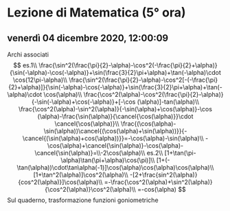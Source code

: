 # Lezione di Matematica (5° ora)

## venerdì 04 dicembre 2020, 12:00:09

Archi associati
$$
es.1\\
\frac{\sin^2(\frac{\pi}{2}-\alpha)-\cos^2(-\frac{\pi}{2}+\alpha)}{\sin(-\alpha)-\cos(-\alpha)}+\sin(\frac{3}{2}\pi+\alpha)+\tan(-\alpha)\cdot \cos(12\pi-\alpha)\\
\frac{\sin^2(\frac{\pi}{2}-\alpha)-\cos^2[-(-\frac{\pi}{2}+\alpha)]}{\sin(-\alpha)-\cos(-\alpha)}+\sin(\frac{3}{2}\pi+\alpha)+\tan(-\alpha)\cdot \cos(\alpha)\\
\frac{\cos^2(\alpha)-\cos^2(\frac{\pi}{2}-\alpha)}{-\sin(-\alpha)+\cos(-\alpha)}+[-\cos (\alpha)]-tan(\alpha)\\
\frac{\cos^2(\alpha)-\sin^2(\alpha)}{-\sin(\alpha)+\cos(\alpha)}-\cos (\alpha)-\frac{\sin(\alpha)}{\cancel{\cos(\alpha)}}\cdot \cancel{\cos(\alpha)}\\
\frac{(\cos(\alpha)-\sin(\alpha))\cancel{(\cos(\alpha)+\sin(\alpha))}}{-\cancel{(\sin(\alpha)+cos(\alpha))}}=-\cos(\alpha)-\sin(\alpha)\\
-\cos(\alpha)+\cancel{\sin(\alpha)}-\cos(\alpha)-\cancel{\sin(\alpha)}=\\-2\cos(\alpha)\\
es.2\\
[1+\tan(\pi-\alpha)\tan(\pi+\alpha)\cos(\pi)]\\
[1+(-\tan(\alpha))\cdot\tan\alpha(-1)]\cos(\alpha)\cos(\alpha)\cos(\alpha)\\
[1+\tan^2(\alpha)]\cos^2(\alpha)\\
-[2+\frac{sin^2(\alpha)}{cos^2(\alpha)}]\cos(\alpha)\\
=-\frac{\cos^2(\alpha)+\sin^2(\alpha)}{\cos^2(\alpha)}\cos^2(\alpha)\\
=-cos(\alpha)
$$
Sul quaderno, trasformazione funzioni goniometriche